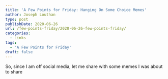 ```yaml
---
title: 'A Few Points for Friday: Hanging On Some Choice Memes'
author: Joseph Louthan
type: post
publishDate: 2020-06-26
url: /few-points-friday/2020-06-26-few-points-friday/
categories:
  - Links
tags:
  - 'A Few Points for Friday'
draft: false
---
```


So, since I am off social media, let me share with some memes I was about to share

## 

